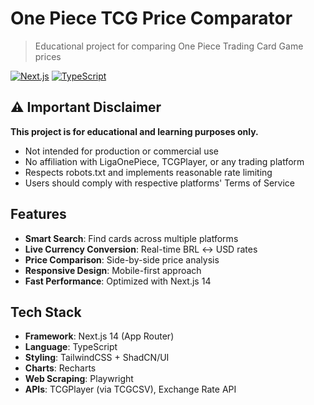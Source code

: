 # One Piece TCG Price Comparator

>  Educational project for comparing One Piece Trading Card Game prices

[![Next.js](https://img.shields.io/badge/Next.js-14-black)](https://nextjs.org/)
[![TypeScript](https://img.shields.io/badge/TypeScript-5.0-blue)](https://www.typescriptlang.org/)

## ⚠️ Important Disclaimer

**This project is for educational and learning purposes only.**

- Not intended for production or commercial use
- No affiliation with LigaOnePiece, TCGPlayer, or any trading platform
- Respects robots.txt and implements reasonable rate limiting
- Users should comply with respective platforms' Terms of Service

##  Features

- **Smart Search**: Find cards across multiple platforms
- **Live Currency Conversion**: Real-time BRL ↔ USD rates
- **Price Comparison**: Side-by-side price analysis
- **Responsive Design**: Mobile-first approach
-  **Fast Performance**: Optimized with Next.js 14

##  Tech Stack

- **Framework**: Next.js 14 (App Router)
- **Language**: TypeScript
- **Styling**: TailwindCSS + ShadCN/UI
- **Charts**: Recharts
- **Web Scraping**: Playwright
- **APIs**: TCGPlayer (via TCGCSV), Exchange Rate API
